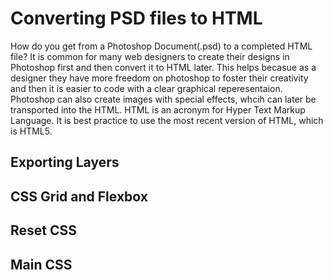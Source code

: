 # Converting PSD files to HTML

How do you get from a Photoshop Document(.psd) to a completed HTML file? It is common for many web designers to create their designs in Photoshop first and then convert it to HTML later. This helps becasue as a designer they have more freedom on photoshop to foster their creativity and then it is easier to code with a clear graphical reperesentaion. Photoshop can also create images with special effects, whcih can later be transported into the HTML. HTML is an acronym for Hyper Text Markup Language. It is best practice to use the most recent version of HTML, which is HTML5. 

## Exporting Layers

## CSS Grid and Flexbox

## Reset CSS

## Main CSS
